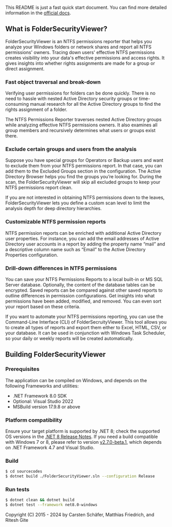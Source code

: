 This README is just a fast quick start document. You can find more detailed information in the [official docs](https://g-tac.gitbook.io/foldersecurityviewer).

## What is FolderSecurityViewer?

FolderSecurityViewer is an NTFS permissions reporter that helps you analyze your Windows folders or network shares and report all NTFS permissions' owners. Tracing down users' effective NTFS permissions creates visibility into your data's effective permissions and access rights. It gives insights into whether rights assignments are made for a group or direct assignment.


### Fast object traversal and break-down

Verifying user permissions for folders can be done quickly. There is no need to hassle with nested Active Directory security groups or time-consuming manual research for all the Active Directory groups to find the rights assignment of a folder.

The NTFS Permissions Reporter traverses nested Active Directory groups while analyzing effective NTFS permissions owners. It also examines all group members and recursively determines what users or groups exist there.


### Exclude certain groups and users from the analysis

Suppose you have special groups for Operators or Backup users and want to exclude them from your NTFS permissions report. In that case, you can add them to the Excluded Groups section in the configuration. The Active Directory Browser helps you find the groups you’re looking for. During the scan, the FolderSecurityViewer will skip all excluded groups to keep your NTFS permissions report clean.

If you are not interested in obtaining NTFS permissions down to the leaves, FolderSecurityViewer lets you define a custom scan level to limit the analysis depth for deep directory hierarchies.


### Customizable NTFS permission reports

NTFS permission reports can be enriched with additional Active Directory user properties. For instance, you can add the email addresses of Active Directory user accounts in a report by adding the property name “mail” and a descriptive column name such as “Email” to the Active Directory Properties configuration.


### Drill-down differences in NTFS permissions

You can save your NTFS Permissions Reports to a local built-in or MS SQL Server database. Optionally, the content of the database tables can be encrypted. Saved reports can be compared against other saved reports to outline differences in permission configurations. Get insights into what permissions have been added, modified, and removed. You can even sort your report based on these criteria.

If you want to automate your NTFS permissions reporting, you can use the Command-Line Interface (CLI) of FolderSecruityViewer. This tool allows you to create all types of reports and export them either to Excel, HTML, CSV, or your database. It can be used in conjunction with Windows Task Scheduler, so your daily or weekly reports will be created automatically.


## Building FolderSecurityViewer

### Prerequisites

The application can be compiled on Windows, and depends on the following Frameworks and utilities:

* .NET Framework 8.0 SDK
* Optional: Visual Studio 2022
* MSBuild version 17.9.8 or above

### Platform compatibility

Ensure your target platform is supported by .NET 8; check the supported OS versions in the  [.NET 8 Release Notes](https://github.com/dotnet/core/blob/main/release-notes/8.0/supported-os.md#net-8---supported-os-versions). If you need a build compatible with Windows 7 or 8, please refer to version [v2.7.0-beta.1](https://github.com/carstenschaefer/FolderSecurityViewer/releases/tag/v2.7.0-beta.1), which depends on .NET Framework 4.7 and Visual Studio.


### Build

````bash
$ cd sourcecodes
$ dotnet build ./FolderSecurityViewer.sln --configuration Release
````

### Run tests

````bash
$ dotnet clean && dotnet build
$ dotnet test --framework net8.0-windows
````


Copyright (C) 2015 - 2024 by Carsten Schäfer, Matthias Friedrich, and Ritesh Gite
